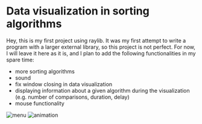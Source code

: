 # Data visualization in sorting algorithms

Hey, this is my first project using raylib. It was my first attempt to write a program with a larger external library, so this project is not perfect. For now, I will leave it here as it is, and I plan to add the following functionalities in my spare time:

* more sorting algorithms
* sound
* fix window closing in data visualization
* displaying information about a given algorithm during the visualization (e.g. number of comparisons, duration, delay)
* mouse functionality

![menu](https://user-images.githubusercontent.com/87090382/172161426-fd8eb5c6-bbfc-4f72-a431-2cb4c0248766.png)
![animation](https://user-images.githubusercontent.com/87090382/172161431-35dae79b-e8fd-474c-aabf-4ed60dad5d57.png)
